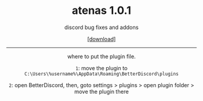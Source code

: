 # <div align="center">atenas 1.0.1</div>

<div align="center">discord bug fixes and addons</div>

<div align="center">
  
[[download]](https://github.com/LuaAlbi/atenas/releases/download/atenas/Atenas.plugin.js)
  
---

where to put the plugin file.
  
`1`: move the plugin to `C:\Users\%username%\AppData\Roaming\BetterDiscord\plugins`
  
`2`: open BetterDiscord, then, goto settings > plugins > open plugin folder > move the plugin there

</div>
